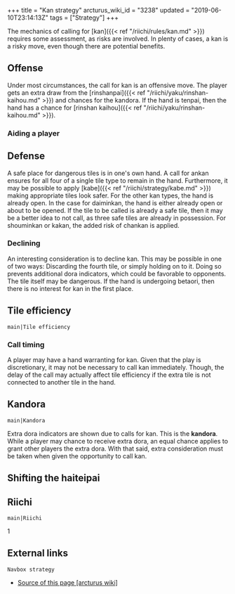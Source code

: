 +++
title = "Kan strategy"
arcturus_wiki_id = "3238"
updated = "2019-06-10T23:14:13Z"
tags = ["Strategy"]
+++

The mechanics of calling for [kan]({{< ref "/riichi/rules/kan.md" >}}) requires some assessment, as
risks are involved. In plenty of cases, a kan is a risky move, even though there are potential
benefits.

## Offense

Under most circumstances, the call for kan is an offensive move. The player gets an extra draw from
the [rinshanpai]({{< ref "/riichi/yaku/rinshan-kaihou.md" >}}) and chances for the kandora. If the
hand is tenpai, then the hand has a chance for [rinshan
kaihou]({{< ref "/riichi/yaku/rinshan-kaihou.md" >}}).

### Aiding a player

## Defense

A safe place for dangerous tiles is in one's own hand. A call for ankan ensures for all four of a
single tile type to remain in the hand. Furthermore, it may be possible to apply
[kabe]({{< ref "/riichi/strategy/kabe.md" >}}) making appropriate tiles look safer. For the other
kan types, the hand is already open. In the case for daiminkan, the hand is either already open or
about to be opened. If the tile to be called is already a safe tile, then it may be a better idea to
not call, as three safe tiles are already in possession. For shouminkan or kakan, the added risk of
chankan is applied.

### Declining

An interesting consideration is to decline kan. This may be possible in one of two ways: Discarding
the fourth tile, or simply holding on to it. Doing so prevents additional dora indicators, which
could be favorable to opponents. The tile itself may be dangerous. If the hand is undergoing
betaori, then there is no interest for kan in the first place.

## Tile efficiency

`main|Tile efficiency`

### Call timing

A player may have a hand warranting for kan. Given that the play is discretionary, it may not be
necessary to call kan immediately. Though, the delay of the call may actually affect tile efficiency
if the extra tile is not connected to another tile in the hand.

## Kandora

`main|Kandora`

Extra dora indicators are shown due to calls for kan. This is the **kandora**. While a player may
chance to receive extra dora, an equal chance applies to grant other players the extra dora. With
that said, extra consideration must be taken when given the opportunity to call kan.

## Shifting the haiteipai

## Riichi

`main|Riichi`

1

## External links

`Navbox strategy`

- [Source of this page [arcturus wiki]](http://arcturus.su/wiki/Kan_strategy)
